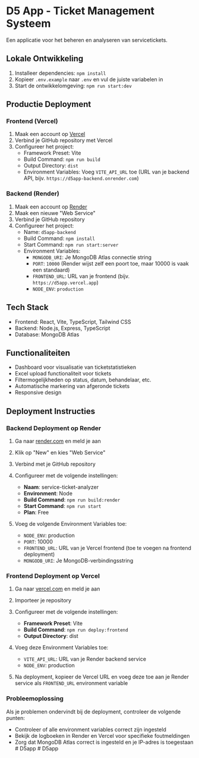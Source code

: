 # D5 App - Ticket Management Systeem

Een applicatie voor het beheren en analyseren van servicetickets.

## Lokale Ontwikkeling

1. Installeer dependencies: `npm install`
2. Kopieer `.env.example` naar `.env` en vul de juiste variabelen in
3. Start de ontwikkelomgeving: `npm run start:dev`

## Productie Deployment

### Frontend (Vercel)

1. Maak een account op [Vercel](https://vercel.com)
2. Verbind je GitHub repository met Vercel
3. Configureer het project:
   - Framework Preset: Vite
   - Build Command: `npm run build`
   - Output Directory: `dist`
   - Environment Variables: Voeg `VITE_API_URL` toe (URL van je backend API, bijv. `https://d5app-backend.onrender.com`)

### Backend (Render)

1. Maak een account op [Render](https://render.com)
2. Maak een nieuwe "Web Service"
3. Verbind je GitHub repository
4. Configureer het project:
   - Name: `d5app-backend`
   - Build Command: `npm install`
   - Start Command: `npm run start:server`
   - Environment Variables:
     - `MONGODB_URI`: Je MongoDB Atlas connectie string
     - `PORT`: `10000` (Render wijst zelf een poort toe, maar 10000 is vaak een standaard)
     - `FRONTEND_URL`: URL van je frontend (bijv. `https://d5app.vercel.app`)
     - `NODE_ENV`: `production`

## Tech Stack

- Frontend: React, Vite, TypeScript, Tailwind CSS
- Backend: Node.js, Express, TypeScript
- Database: MongoDB Atlas

## Functionaliteiten

- Dashboard voor visualisatie van ticketstatistieken
- Excel upload functionaliteit voor tickets
- Filtermogelijkheden op status, datum, behandelaar, etc.
- Automatische markering van afgeronde tickets
- Responsive design 

## Deployment Instructies

### Backend Deployment op Render

1. Ga naar [render.com](https://render.com) en meld je aan
2. Klik op "New" en kies "Web Service"
3. Verbind met je GitHub repository
4. Configureer met de volgende instellingen:
   - **Naam**: service-ticket-analyzer
   - **Environment**: Node
   - **Build Command**: `npm run build:render`
   - **Start Command**: `npm run start`
   - **Plan**: Free

5. Voeg de volgende Environment Variables toe:
   - `NODE_ENV`: production
   - `PORT`: 10000
   - `FRONTEND_URL`: URL van je Vercel frontend (toe te voegen na frontend deployment)
   - `MONGODB_URI`: Je MongoDB-verbindingsstring

### Frontend Deployment op Vercel

1. Ga naar [vercel.com](https://vercel.com) en meld je aan
2. Importeer je repository
3. Configureer met de volgende instellingen:
   - **Framework Preset**: Vite
   - **Build Command**: `npm run deploy:frontend`
   - **Output Directory**: dist

4. Voeg deze Environment Variables toe:
   - `VITE_API_URL`: URL van je Render backend service
   - `NODE_ENV`: production

5. Na deployment, kopieer de Vercel URL en voeg deze toe aan je Render service als `FRONTEND_URL` environment variable

### Probleemoplossing

Als je problemen ondervindt bij de deployment, controleer de volgende punten:
- Controleer of alle environment variables correct zijn ingesteld
- Bekijk de logboeken in Render en Vercel voor specifieke foutmeldingen
- Zorg dat MongoDB Atlas correct is ingesteld en je IP-adres is toegestaan #   D 5 a p p  
 #   D 5 a p p  
 